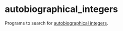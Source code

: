 # autobiographical\_integers
Programs to search for [autobiographical integers](https://oeis.org/A138480).
